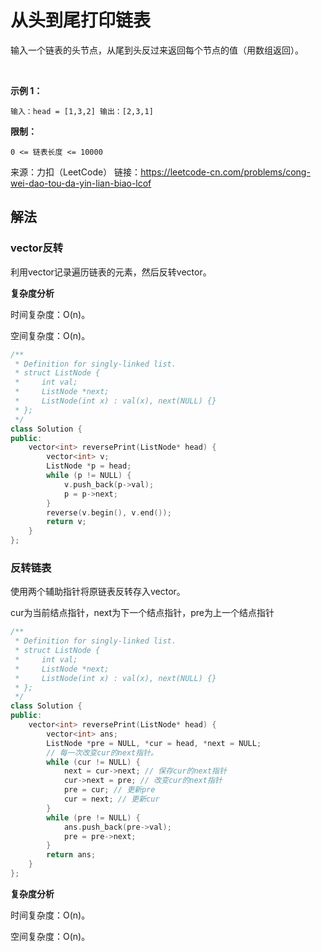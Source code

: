 # 从头到尾打印链表

输入一个链表的头节点，从尾到头反过来返回每个节点的值（用数组返回）。

 

**示例 1：**

`
输入：head = [1,3,2]
输出：[2,3,1]
`

**限制：**

`
0 <= 链表长度 <= 10000
`

来源：力扣（LeetCode）
链接：https://leetcode-cn.com/problems/cong-wei-dao-tou-da-yin-lian-biao-lcof

## 解法

### vector反转

利用vector记录遍历链表的元素，然后反转vector。

**复杂度分析**

时间复杂度：O(n)。

空间复杂度：O(n)。

```cpp
/**
 * Definition for singly-linked list.
 * struct ListNode {
 *     int val;
 *     ListNode *next;
 *     ListNode(int x) : val(x), next(NULL) {}
 * };
 */
class Solution {
public:
    vector<int> reversePrint(ListNode* head) {
        vector<int> v;
        ListNode *p = head;
        while (p != NULL) {
            v.push_back(p->val);
            p = p->next;
        }
        reverse(v.begin(), v.end());
        return v;
    }
};
```

### 反转链表

使用两个辅助指针将原链表反转存入vector。

cur为当前结点指针，next为下一个结点指针，pre为上一个结点指针

```cpp
/**
 * Definition for singly-linked list.
 * struct ListNode {
 *     int val;
 *     ListNode *next;
 *     ListNode(int x) : val(x), next(NULL) {}
 * };
 */
class Solution {
public:
    vector<int> reversePrint(ListNode* head) {
        vector<int> ans;
        ListNode *pre = NULL, *cur = head, *next = NULL;
        // 每一次改变cur的next指针。
        while (cur != NULL) {
            next = cur->next; // 保存cur的next指针
            cur->next = pre; // 改变cur的next指针
            pre = cur; // 更新pre
            cur = next; // 更新cur
        }
        while (pre != NULL) {
            ans.push_back(pre->val);
            pre = pre->next;
        }
        return ans;
    }
};
```

**复杂度分析**

时间复杂度：O(n)。

空间复杂度：O(n)。